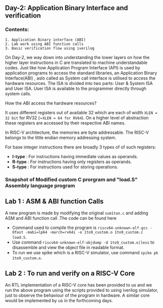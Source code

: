 ## Day-2: Application Binary Interface and verification

### Contents:
```
1. Application Binary interface (ABI)
2. Lab work using ABI function calls
3. Basic verification flow using iverilog
```

On Day-2, we way down into understanding the lower layers on how the higher layer instructions in C are translated to machine understandable codes. Just like how Application Program Interface (API) is used by application programs to access the standard libraries, an Application Binary Interface(ABI) , aslo called as System call interface is utilised to access the hardware resources. The ISA is divided into two parts: User & System ISA and User ISA. User ISA is available to the programmer directly through system calls.

How the ABI access the hardware resources?

It uses different registers out of available 32 which are each of width `XLEN = 32 bit` for RV32 (~`XLEN = 64 for RV64`). On a higher level of abstraction these registers are accessed by their respective ABI names.

In RISC-V architecture, the memories are byte addressable. The RISC-V belongs to the little endian memory addressing system.

For base integer instructions there are broadly 3 types of of such registers:

* **I-type** : For instructions having immediate values as operands.
* **R-type** : For instructions having only registers as operands.
* **S-type** : For instructions used for storing operations.
### Snapshot of Modified custom C prorgram and "load.S" Assembly language program

## Lab 1 : ASM & ABI function Calls
A new program is made by modifying the original `sum1ton.c` and adding ASM and ABI function call .The code can be found here

* Command used to compile the program is `riscv64-unknown-elf-gcc -Ofast -mabi=lp64 -march=rv64i -o 1to9_custom.o 1to9_custom.c load.S`.
* Use command `riscv64-unknown-elf-objdump -d 1to9_custom.o|less` to disassemble and view the object file in readable format.
* To run we use spike which is a RISC-V simulator, use command `spike pk 1to9_custom.o`.

## Lab 2 : To run and verify on a RISC-V Core

An RTL implementation of a RISC-V core has been provided to us and we run the above program using the scripts provided to using iverilog simulator, just to observe the behaviour of the program in hardware. A similar core would be implemented by us in the forthcoming days.
